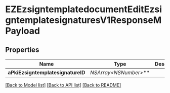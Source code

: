 # EZEzsigntemplatedocumentEditEzsigntemplatesignaturesV1ResponseMPayload

## Properties
Name | Type | Description | Notes
------------ | ------------- | ------------- | -------------
**aPkiEzsigntemplatesignatureID** | **NSArray&lt;NSNumber*&gt;*** |  | 

[[Back to Model list]](../README.md#documentation-for-models) [[Back to API list]](../README.md#documentation-for-api-endpoints) [[Back to README]](../README.md)


